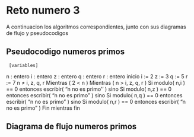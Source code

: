 Reto numero 3
=============

A continuacion los algoritmos correspondientes, junto con sus diagramas de flujo y pseudocodigos

Pseudocodigo numeros primos
-------------

     [variables]
 n : entero
 i : entero
 z : entero
 q : entero
 r : entero
 inicio
     i := 2
     z := 3
     q := 5
     r := 7
     n ≠ i, z, q, r
     Mientras ( 2 < n )
     Mientras ( n > i, z, q, r )
       Si modulo( n,i ) == 0 entonces
         escribir( “n no es primo’’ )
      sino
      Si modulo( n,z ) == 0 entonces
        escribir( “n no es primo” )
      sino
      Si modulo( n,q ) == 0 entonces
        escribir( “n no es primo” )
      sino
      Si modulo( n,r ) == 0 entonces
        escribir( “n no es primo” )
  Fin mientras
 fin
       
Diagrama  de flujo numeros primos
-------------
